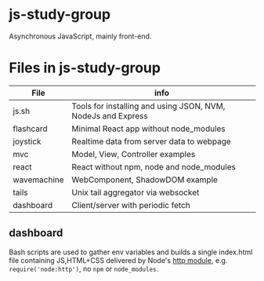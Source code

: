 # js-study-group
Asynchronous JavaScript, mainly front-end.

# Files in js-study-group

| File | info |
|---|---|
|js.sh | Tools for installing and using JSON, NVM, NodeJs and Express | 
|flashcard | Minimal React app without node_modules |
| joystick | Realtime data from server data to webpage |
|mvc | Model, View, Controller examples |
| react | React without npm, node and  node_modules |
| wavemachine |  WebComponent, ShadowDOM example  |
| tails | Unix tail aggregator  via websocket  |
| dashboard | Client/server with periodic fetch  |

## dashboard

Bash scripts are used to gather env variables and builds a single index.html file containing JS,HTML+CSS delivered by Node's [http module](https://nodejs.org/api/http.html#http), e.g. `require('node:http')`, no `npm` or  `node_modules`.